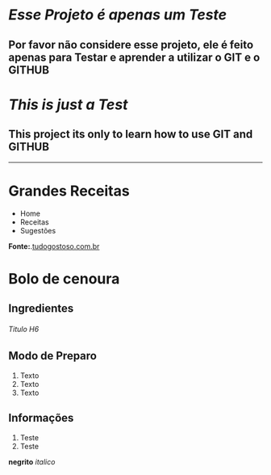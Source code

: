 # _*Esse Projeto é apenas um Teste*_

## Por favor não considere esse projeto, ele é feito apenas para Testar e aprender a utilizar o GIT e o GITHUB


# _*This is just a Test*_

## This project its only to learn how to use GIT and GITHUB

 ------------------------------------------------------------------------------------------------------------------------



# Grandes Receitas

* Home
* Receitas
* Sugestões


**Fonte:**.[tudogostoso.com.br](http://www.tudogostoso.com.br/)

# Bolo de cenoura

## Ingredientes

###### Titulo H6


## Modo de Preparo

1. Texto
2. Texto
3. Texto

## Informações

1) Teste
2) Teste

**negrito** *italico*
